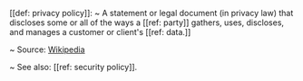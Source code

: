 [[def: privacy policy]]:
~ A statement or legal document (in privacy law) that discloses some or all of the ways a [[ref: party]] gathers, uses, discloses, and manages a customer or client's [[ref: data.]]

~ Source: [Wikipedia](https://en.wikipedia.org/wiki/Privacy_policy)

~ See also: [[ref: security policy]].


